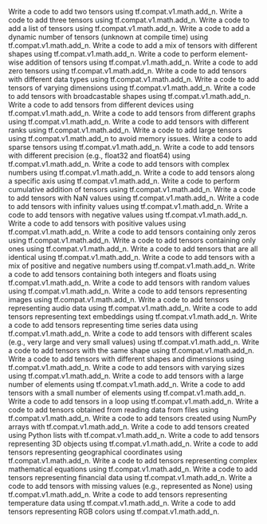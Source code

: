 Write a code to add two tensors using tf.compat.v1.math.add_n.
Write a code to add three tensors using tf.compat.v1.math.add_n.
Write a code to add a list of tensors using tf.compat.v1.math.add_n.
Write a code to add a dynamic number of tensors (unknown at compile time) using tf.compat.v1.math.add_n.
Write a code to add a mix of tensors with different shapes using tf.compat.v1.math.add_n.
Write a code to perform element-wise addition of tensors using tf.compat.v1.math.add_n.
Write a code to add zero tensors using tf.compat.v1.math.add_n.
Write a code to add tensors with different data types using tf.compat.v1.math.add_n.
Write a code to add tensors of varying dimensions using tf.compat.v1.math.add_n.
Write a code to add tensors with broadcastable shapes using tf.compat.v1.math.add_n.
Write a code to add tensors from different devices using tf.compat.v1.math.add_n.
Write a code to add tensors from different graphs using tf.compat.v1.math.add_n.
Write a code to add tensors with different ranks using tf.compat.v1.math.add_n.
Write a code to add large tensors using tf.compat.v1.math.add_n to avoid memory issues.
Write a code to add sparse tensors using tf.compat.v1.math.add_n.
Write a code to add tensors with different precision (e.g., float32 and float64) using tf.compat.v1.math.add_n.
Write a code to add tensors with complex numbers using tf.compat.v1.math.add_n.
Write a code to add tensors along a specific axis using tf.compat.v1.math.add_n.
Write a code to perform cumulative addition of tensors using tf.compat.v1.math.add_n.
Write a code to add tensors with NaN values using tf.compat.v1.math.add_n.
Write a code to add tensors with infinity values using tf.compat.v1.math.add_n.
Write a code to add tensors with negative values using tf.compat.v1.math.add_n.
Write a code to add tensors with positive values using tf.compat.v1.math.add_n.
Write a code to add tensors containing only zeros using tf.compat.v1.math.add_n.
Write a code to add tensors containing only ones using tf.compat.v1.math.add_n.
Write a code to add tensors that are all identical using tf.compat.v1.math.add_n.
Write a code to add tensors with a mix of positive and negative numbers using tf.compat.v1.math.add_n.
Write a code to add tensors containing both integers and floats using tf.compat.v1.math.add_n.
Write a code to add tensors with random values using tf.compat.v1.math.add_n.
Write a code to add tensors representing images using tf.compat.v1.math.add_n.
Write a code to add tensors representing audio data using tf.compat.v1.math.add_n.
Write a code to add tensors representing text embeddings using tf.compat.v1.math.add_n.
Write a code to add tensors representing time series data using tf.compat.v1.math.add_n.
Write a code to add tensors with different scales (e.g., very large and very small values) using tf.compat.v1.math.add_n.
Write a code to add tensors with the same shape using tf.compat.v1.math.add_n.
Write a code to add tensors with different shapes and dimensions using tf.compat.v1.math.add_n.
Write a code to add tensors with varying sizes using tf.compat.v1.math.add_n.
Write a code to add tensors with a large number of elements using tf.compat.v1.math.add_n.
Write a code to add tensors with a small number of elements using tf.compat.v1.math.add_n.
Write a code to add tensors in a loop using tf.compat.v1.math.add_n.
Write a code to add tensors obtained from reading data from files using tf.compat.v1.math.add_n.
Write a code to add tensors created using NumPy arrays with tf.compat.v1.math.add_n.
Write a code to add tensors created using Python lists with tf.compat.v1.math.add_n.
Write a code to add tensors representing 3D objects using tf.compat.v1.math.add_n.
Write a code to add tensors representing geographical coordinates using tf.compat.v1.math.add_n.
Write a code to add tensors representing complex mathematical equations using tf.compat.v1.math.add_n.
Write a code to add tensors representing financial data using tf.compat.v1.math.add_n.
Write a code to add tensors with missing values (e.g., represented as None) using tf.compat.v1.math.add_n.
Write a code to add tensors representing temperature data using tf.compat.v1.math.add_n.
Write a code to add tensors representing RGB colors using tf.compat.v1.math.add_n.